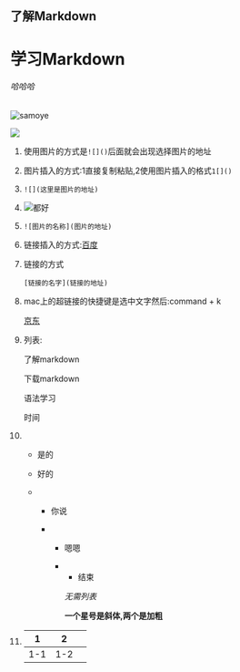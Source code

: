 ## 了解Markdown

# 学习Markdown

###### 哈哈哈

### 

![samoye](/Users/mac/Desktop/图片/samoye.jpg)

![](/Users/mac/Desktop/markdown学习笔记.assets/2020-11-04+罗晓敏+webpack04.png)

1. 使用图片的方式是`![]()`后面就会出现选择图片的地址

2. 图片插入的方式:1直接复制粘贴,2使用图片插入的格式`1[]()`

3. ```![](这里是图片的地址)```

4. ![都好](/Users/mac/Desktop/markdown学习笔记.assets/2020-11-20+罗晓敏+初见flutter.jpg)

5. ```
   ![图片的名称](图片的地址)
   ```

6. 链接插入的方式:[百度](https://www.baidu.com/)

7. 链接的方式

   ```
   [链接的名字](链接的地址)
   ```

8. mac上的超链接的快捷键是选中文字然后:command + k

   [京东](https://www.jd.com/?cu=true&utm_source=baidu-search&utm_medium=cpc&utm_campaign=t_262767352_baidusearch&utm_term=106807362508_0_d0f81814e3fe490b82624c365e995cb4)

9. 列表:

   了解markdown

   下载markdown

   语法学习

   时间

10. - 是的

    - 好的

    - - 你说

      - - 嗯嗯

        - - 结束

          *无需列表*

          **一个星号是斜体,两个是加粗**

11. | 1    | 2    |      |
    | ---- | ---- | ---- |
    | 1-1  | 1-2  |      |

    

